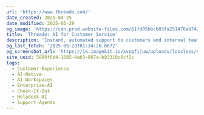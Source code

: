 ```yaml
---
url: 'https://www.threado.com/'
date_created: 2025-04-25
date_modified: 2025-05-29
og_image: 'https://cdn.prod.website-files.com/61fd05bbc603fa251470ab74/6685308f30255b0d44141bcf_Home%20pg%20OG%20image%20(2).png'
title: 'Threado: AI for Customer Service'
description: 'Instant, automated support to customers and internal teams by AI Agents trained on internal knowledge. Setup in minutes on Slack, MS Teams, or as a Chrome app.'
og_last_fetch: '2025-05-29T01:34:20.067Z'
og_screenshot_url: 'https://ik.imagekit.io/xvpgfijuw/uploads/lossless/screenshots/20250529_Threado_AI_og_screenshot.jpeg'
site_uuid: 5880f6d4-1685-4ab3-867a-b93310c6cf2c
tags:
  - Customer-Experience
  - AI-Native
  - AI-Workspaces
  - Enterprise-AI
  - Check-It-Out
  - Helpdesk-AI
  - Support-Agents
---
```


